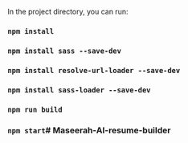 

In the project directory, you can run:

### `npm install`

### `npm install sass --save-dev`
### `npm install resolve-url-loader --save-dev`
### `npm install sass-loader --save-dev`

### `npm run build`

### `npm start`#   M a s e e r a h - A I - r e s u m e - b u i l d e r  
 